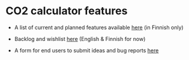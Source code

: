 # CO2 calculator features 

* A list of current and planned features available [here](https://docs.google.com/spreadsheets/d/1W55HH44OIPGIKftISMirpHyIrGAsHL9K/edit?usp=sharing&ouid=105698508153976932132&rtpof=true&sd=true) (in Finnish only)

* Backlog and wishlist [here](https://docs.google.com/spreadsheets/d/1l0MOk8T3tNCEsewe2Hobi4jQNazC9WH_aenGLSEk7P8/edit?usp=sharing) (English & Finnish for now) 

* A form for end users to submit ideas and bug reports [here](https://forms.gle/4PVdtDkaK8A8LXJL7)
